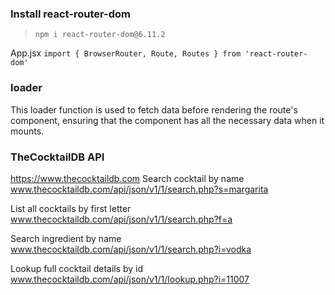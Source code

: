 ### Install react-router-dom
>`npm i react-router-dom@6.11.2`

App.jsx
`import { BrowserRouter, Route, Routes } from 'react-router-dom'`

### loader
This loader function is used to fetch data before rendering the route's component, ensuring that the component has all the necessary data when it mounts.

### TheCocktailDB API
https://www.thecocktaildb.com
Search cocktail by name
www.thecocktaildb.com/api/json/v1/1/search.php?s=margarita

List all cocktails by first letter
www.thecocktaildb.com/api/json/v1/1/search.php?f=a

Search ingredient by name
www.thecocktaildb.com/api/json/v1/1/search.php?i=vodka

Lookup full cocktail details by id
www.thecocktaildb.com/api/json/v1/1/lookup.php?i=11007
